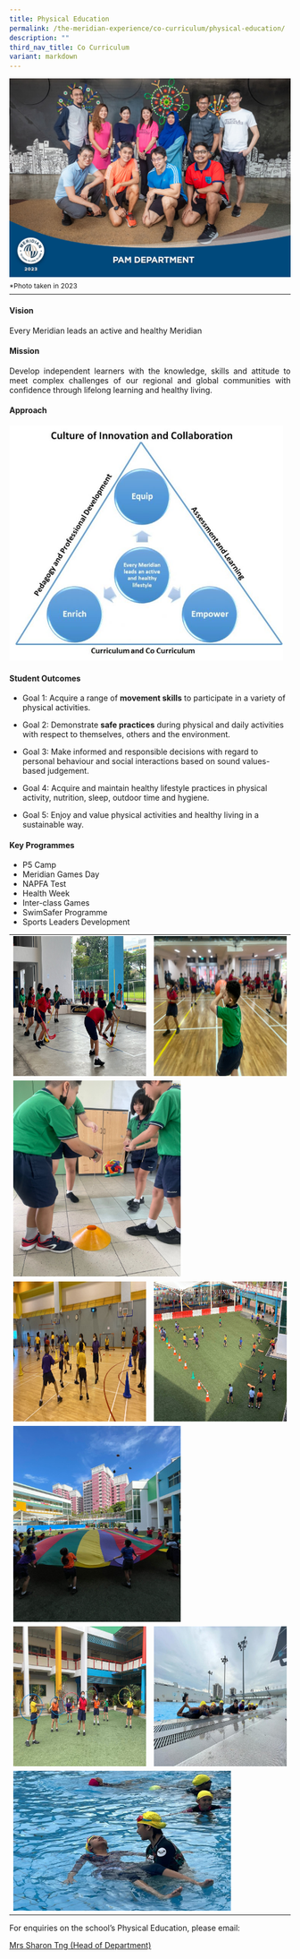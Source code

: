 ```yaml
---
title: Physical Education
permalink: /the-meridian-experience/co-curriculum/physical-education/
description: ""
third_nav_title: Co Curriculum
variant: markdown
---
```

<img src="/images/Our%20Staff/2023%20Dept%20Photos/PAM__Formal_min.jpg" style="width:530px;height:355px;float:center">
<p style="line-height:0.1em; font-size: 12px;">*Photo taken in 2023</p>
<hr>

#### Vision
<p>Every Meridian leads an active and healthy Meridian</p>

#### Mission
<p align="justify">Develop independent learners with the knowledge, skills and attitude to meet complex challenges of our regional and global communities with confidence through lifelong learning and healthy living.</p>

#### Approach

<img src="/images/The%20Meridian%20Experience/PE%20Dept/PE-Approach-720x616.jpg" style="width:490px;height:420px;float:center">

#### Student Outcomes
*   Goal 1: Acquire a range of&nbsp;<b>movement skills</b>&nbsp;to participate in a variety of physical activities.  
    
*   Goal 2: Demonstrate&nbsp;<b>safe practices</b>&nbsp;during physical and daily activities with respect to themselves, others and the environment.  
    
*   Goal 3: Make informed and responsible decisions with regard to personal behaviour and social interactions based on sound values-based judgement.  
    
*   Goal 4: Acquire and maintain healthy lifestyle practices in physical activity, nutrition, sleep, outdoor time and hygiene.  

*   Goal 5: Enjoy and value physical activities and healthy living in a sustainable way. 
    

#### Key Programmes
*   P5 Camp  
*   Meridian Games  Day
*   NAPFA Test  
*   Health Week  
*   Inter-class Games  
*   SwimSafer Programme
*   Sports Leaders Development

<table style="width:100%">

  <tbody><tr>
    <td><img src="/images/The%20Meridian%20Experience/PE%20Dept/2023/MGD%201.jpg" style="width:350px;height:250px;float:center"></td>
    <td><img src="/images/The%20Meridian%20Experience/PE%20Dept/2023/MGD%203.jpg" style="width:350px;height:250px;float:center"></td>
	</tr>
	<tr>
    <td colspan="2"><img src="/images/The%20Meridian%20Experience/PE%20Dept/2023/MGD%202.jpg" style="width:300px;height:350px;float:center"></td>
	</tr>
	<tr>
    <td><img src="/images/The%20Meridian%20Experience/PE%20Dept/2023/MGD%204.jpg" style="width:350px;height:250px;float:center"></td>
    <td><img src="/images/The%20Meridian%20Experience/PE%20Dept/2023/Recess%20Play%202.jpg" style="width:350px;height:250px;float:center"></td>
	</tr>
	<tr>
    <td colspan="2"><img src="/images/The%20Meridian%20Experience/PE%20Dept/2023/Recess%20Play%203.jpg" style="width:300px;height:350px;float:center"></td>
	</tr>
	<tr>
    <td><img src="/images/The%20Meridian%20Experience/PE%20Dept/2023/Recess%20play%201.jpg" style="width:350px;height:250px;float:center"></td>
    <td><img src="/images/The%20Meridian%20Experience/PE%20Dept/2023/Swimsafer%201.jpg" style="width:350px;height:250px;float:center"></td>
	</tr>
	<tr>
    <td colspan="2"><img src="/images/The%20Meridian%20Experience/PE%20Dept/2023/Swimsafer%202.jpg" style="width:390px;height:250px;float:center"></td>
	</tr>
	
</tbody></table>


<p>For enquiries on the school’s Physical Education, please email:</p>
<a href="mailto:ng_ye_chin_sharon@moe.edu.sg">Mrs Sharon Tng (Head of Department)</a>